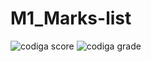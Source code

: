 # M1_Marks-list


![codiga score](https://api.codiga.io/project/32307/score/svg)
![codiga grade](https://api.codiga.io/project/32307/status/svg)
